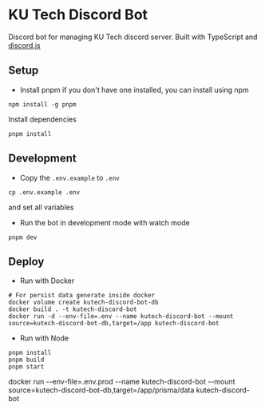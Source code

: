 # KU Tech Discord Bot

Discord bot for managing KU Tech discord server. Built with TypeScript and [discord.js](https://discord.js.org/)

## Setup

- Install pnpm if you don't have one installed, you can install using npm

```
npm install -g pnpm
```

Install dependencies

```
pnpm install
```

## Development

- Copy the `.env.example` to `.env`

```
cp .env.example .env
```

and set all variables

- Run the bot in development mode with watch mode

```
pnpm dev
```

## Deploy

- Run with Docker

```shell
# For persist data generate inside docker
docker volume create kutech-discord-bot-db
docker build . -t kutech-discord-bot
docker run -d --env-file=.env --name kutech-discord-bot --mount source=kutech-discord-bot-db,target=/app kutech-discord-bot
```

- Run with Node

```shell
pnpm install
pnpm build
pnpm start
```

docker run --env-file=.env.prod --name kutech-discord-bot --mount source=kutech-discord-bot-db,target=/app/prisma/data kutech-discord-bot
